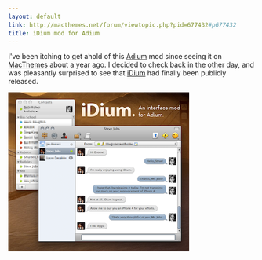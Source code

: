 ```yaml
---
layout: default
link: http://macthemes.net/forum/viewtopic.php?pid=677432#p677432
title: iDium mod for Adium
---
```


I've been itching to get ahold of this [Adium](http://adium.im/) mod since
seeing it on [MacThemes](http://macthemes.net) about a year ago. I decided to
check back in the other day, and was pleasantly surprised to see that
[iDium](http://macthemes.net/forum/viewtopic.php?pid=677432#p677432) had
finally been publicly released.

![iDium Mod](/images/posts/iDiumPB.png)
